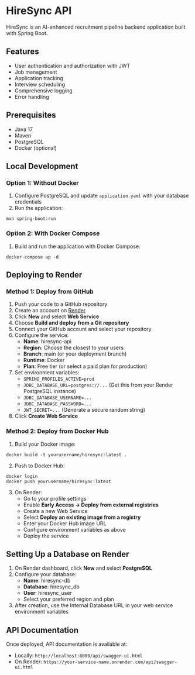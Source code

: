 # HireSync API

HireSync is an AI-enhanced recruitment pipeline backend application built with Spring Boot.

## Features

- User authentication and authorization with JWT
- Job management
- Application tracking
- Interview scheduling
- Comprehensive logging
- Error handling

## Prerequisites

- Java 17
- Maven
- PostgreSQL
- Docker (optional)

## Local Development

### Option 1: Without Docker

1. Configure PostgreSQL and update `application.yaml` with your database credentials
2. Run the application:
```
mvn spring-boot:run
```

### Option 2: With Docker Compose

1. Build and run the application with Docker Compose:
```
docker-compose up -d
```

## Deploying to Render

### Method 1: Deploy from GitHub

1. Push your code to a GitHub repository
2. Create an account on [Render](https://render.com/)
3. Click **New** and select **Web Service**
4. Choose **Build and deploy from a Git repository**
5. Connect your GitHub account and select your repository
6. Configure the service:
   - **Name**: hiresync-api
   - **Region**: Choose the closest to your users
   - **Branch**: main (or your deployment branch)
   - **Runtime**: Docker
   - **Plan**: Free tier (or select a paid plan for production)
7. Set environment variables:
   - `SPRING_PROFILES_ACTIVE=prod`
   - `JDBC_DATABASE_URL=postgres://...` (Get this from your Render PostgreSQL instance)
   - `JDBC_DATABASE_USERNAME=...`
   - `JDBC_DATABASE_PASSWORD=...`
   - `JWT_SECRET=...` (Generate a secure random string)
8. Click **Create Web Service**

### Method 2: Deploy from Docker Hub

1. Build your Docker image:
```
docker build -t yourusername/hiresync:latest .
```

2. Push to Docker Hub:
```
docker login
docker push yourusername/hiresync:latest
```

3. On Render:
   - Go to your profile settings
   - Enable **Early Access -> Deploy from external registries**
   - Create a new Web Service
   - Select **Deploy an existing image from a registry**
   - Enter your Docker Hub image URL
   - Configure environment variables as above
   - Deploy the service

## Setting Up a Database on Render

1. On Render dashboard, click **New** and select **PostgreSQL**
2. Configure your database:
   - **Name**: hiresync-db
   - **Database**: hiresync_db
   - **User**: hiresync_user
   - Select your preferred region and plan
3. After creation, use the Internal Database URL in your web service environment variables

## API Documentation

Once deployed, API documentation is available at:
- Locally: `http://localhost:8080/api/swagger-ui.html`
- On Render: `https://your-service-name.onrender.com/api/swagger-ui.html` 